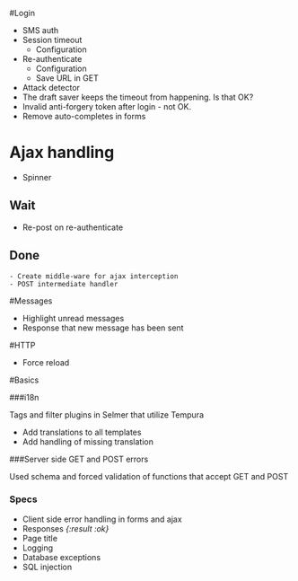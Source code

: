 #Login

 - SMS auth
 - Session timeout
    - Configuration
 - Re-authenticate
    - Configuration
    - Save URL in GET
 - Attack detector
 - The draft saver keeps the timeout from happening. Is that OK?
 - Invalid anti-forgery token after login - not OK.
 - Remove auto-completes in forms


# Ajax handling
- Spinner

## Wait
- Re-post on re-authenticate

## Done
    - Create middle-ware for ajax interception
    - POST intermediate handler

 
#Messages

- Highlight unread messages
- Response that new message has been sent
 
#HTTP

 - Force reload

#Basics

###i18n

Tags and filter plugins in Selmer that utilize Tempura

 - Add translations to all templates
 - Add handling of missing translation

###Server side GET and POST errors

Used schema and forced validation of functions that accept GET and POST

### Specs
 
 - Client side error handling in forms and ajax
 - Responses _{:result :ok}_
 - Page title
 - Logging
 - Database exceptions
 - SQL injection
